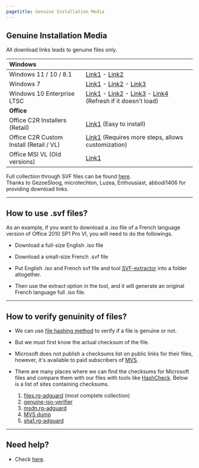 ```yaml
---
pagetitle: Genuine Installation Media
---
```


## Genuine Installation Media

All download links leads to genuine files only.

| **Windows**                             |                                                                                                                                                                                                                                                                                   |
|:-------------------------------|:---------------------------------------|
| Windows 11 / 10 / 8.1                   | [Link1](https://www.microsoft.com/software-download) - [Link2](https://ave9858.github.io/msdl/)                                                                                                                                                                                   |
| Windows 7                               | [Link1](https://pastebin.com/raw/Hk2RgYzF) - [Link2](https://stuff.mtt-m1.workers.dev/Windows%207/) - [Link3](https://isofiles.bd581e55.workers.dev/Windows%207/)                                                                                                                 |
| Windows 10 Enterprise LTSC              | [Link1](https://pixeldrain.com/u/6y73DJZ2) - [Link2](https://opendirectory.luzea.de/luzea/Windows_10_Enterprise_LTSC_2021/) - [Link3](https://stuff.mtt-m1.workers.dev/Windows%2010/) - [Link4](https://isofiles.bd581e55.workers.dev/Windows%2010/) (Refresh if it doesn't load) |
| **Office**                              |                                                                                                                                                                                                                                                                                   |
| Office C2R Installers (Retail)          | [Link1](office_c2r_links.html) (Easy to install)                                                                                                                                                                                                                                  |
| Office C2R Custom Install (Retail / VL) | [Link1](office_c2r_custom.html) (Requires more steps, allows customization)                                                                                                                                                                                                       |
| Office MSI VL (Old versions)            | [Link1](https://opendirectory.luzea.de/Enthousiast/Office/)                                                                                                                                                                                                                       |

Full collection through SVF files can be found [here](https://pastebin.com/raw/Hk2RgYzF).\
Thanks to GezoeSloog, microtechton, Luzea, Enthousiast, abbodi1406 for providing download links.

------------------------------------------------------------------------

## How to use .svf files?

As an example, if you want to download a .iso file of a French language version of Office 2010 SP1 Pro Vl, you will need to do the followings.

-   Download a full-size English .iso file

-   Download a small-size French .svf file

-   Put English .iso and French svf file and tool [SVF-extractor](https://www.softpedia.com/get/System/Back-Up-and-Recovery/SVF-eXtractor.shtml) into a folder altogether.

-   Then use the extract option in the tool, and it will generate an original French language full .iso file.

------------------------------------------------------------------------

## How to verify genuinity of files?

-   We can use [file hashing method](https://en.wikipedia.org/wiki/File_verification) to verify if a file is genuine or not.

-   But we must first know the actual checksum of the file.

-   Microsoft does not publish a checksums list on public links for their files, however, it's available to paid subscribers of [MVS](https://visualstudio.microsoft.com/subscriptions/).

-   There are many places where we can find the checksums for Microsoft files and compare them with our files with tools like [HashCheck](https://github.com/gurnec/HashCheck/releases). Below is a list of sites containing checksums.

    1.  [files.rg-adguard](https://files.rg-adguard.net/) (most complete collection)
    2.  [genuine-iso-verifier](https://genuine-iso-verifier.weebly.com/)
    3.  [msdn.rg-adguard](https://msdn.rg-adguard.net/)
    4.  [MVS dump](https://awuctl.github.io/mvs/)
    5.  [sha1.rg-adguard](https://sha1.rg-adguard.net/)

------------------------------------------------------------------------

## Need help?

-   Check [here](contactus.html).
